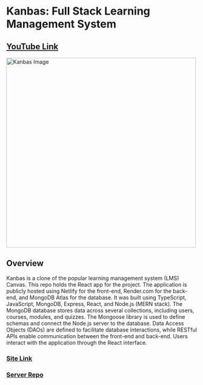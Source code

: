 # Kanbas: Full Stack Learning Management System

## [YouTube Link](https://www.youtube.com/watch?v=MDp4dXAsz74)

<img width="500" alt="Kanbas Image" src="https://github.com/markpanaro/Project-Photos/blob/main/Kanbas%20Project%20Photo.png">

## Overview
Kanbas is a clone of the popular learning management system (LMS) Canvas. This repo holds the React app for the project. The application is publicly hosted using Netlify for the front-end, Render.com for the back-end, and MongoDB Atlas for the database. It was built using TypeScript, JavaScript, MongoDB, Express, React, and Node.js (MERN stack). The MongoDB database stores data across several collections, including users, courses, modules, and quizzes. The Mongoose library is used to define schemas and connect the Node.js server to the database. Data Access Objects (DAOs) are defined to facilitate database interactions, while RESTful APIs enable communication between the front-end and back-end. Users interact with the application through the React interface. 

### [Site Link](https://final--glowing-mooncake-33d8b0.netlify.app/#/Kanbas/Account/Signin)
### [Server Repo](https://github.com/markpanaro/Kanbas-Full-Stack-Learning-Management-System-Server)
